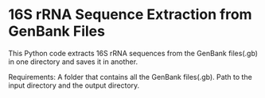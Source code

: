 # 16S rRNA Sequence Extraction from GenBank Files

This Python code extracts 16S rRNA sequences from the GenBank files(.gb) in one directory and saves it in another.

Requirements:
A folder that contains all the GenBank files(.gb).
Path to the input directory and the output directory.

